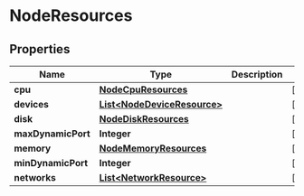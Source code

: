 

# NodeResources


## Properties

| Name | Type | Description | Notes |
|------------ | ------------- | ------------- | -------------|
|**cpu** | [**NodeCpuResources**](NodeCpuResources.md) |  |  [optional] |
|**devices** | [**List&lt;NodeDeviceResource&gt;**](NodeDeviceResource.md) |  |  [optional] |
|**disk** | [**NodeDiskResources**](NodeDiskResources.md) |  |  [optional] |
|**maxDynamicPort** | **Integer** |  |  [optional] |
|**memory** | [**NodeMemoryResources**](NodeMemoryResources.md) |  |  [optional] |
|**minDynamicPort** | **Integer** |  |  [optional] |
|**networks** | [**List&lt;NetworkResource&gt;**](NetworkResource.md) |  |  [optional] |



